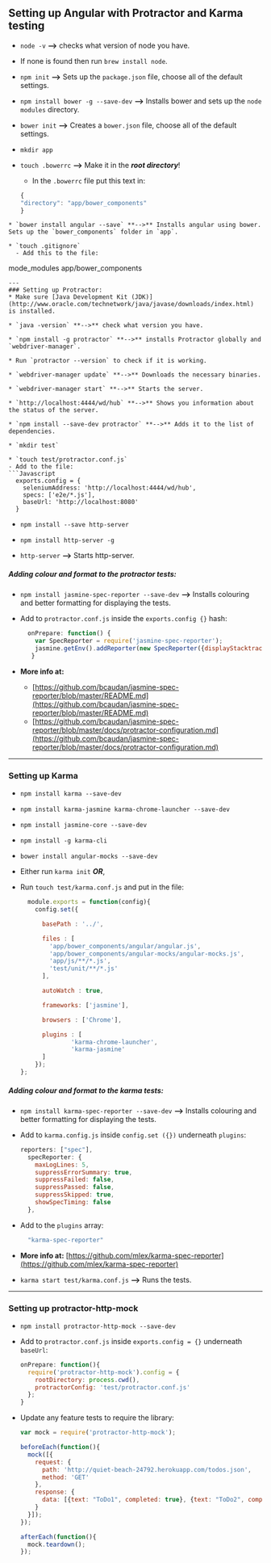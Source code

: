 ## Setting up Angular with Protractor and Karma testing

* `node -v` **-->** checks what version of node you have.  

* If none is found then run `brew install node`.  
* `npm init` **-->** Sets up the `package.json` file, choose all of the default settings.  

* `npm install bower -g --save-dev` **-->** Installs bower and sets up the `node modules` directory.

* `bower init` **-->** Creates a `bower.json` file, choose all of the default settings.  

* `mkdir app`
* `touch .bowerrc` **-->** Make it in the ***root directory***!
  - In the `.bowerrc` file put this text in:
  ```Javascript
  {
  "directory": "app/bower_components"
  }
```
* `bower install angular --save` **-->** Installs angular using bower. Sets up the `bower_components` folder in `app`.

* `touch .gitignore`
  - Add this to the file:
  ```
  mode_modules
  app/bower_components
  ```
---
### Setting up Protractor:
* Make sure [Java Development Kit (JDK)](http://www.oracle.com/technetwork/java/javase/downloads/index.html) is installed.  

* `java -version` **-->** check what version you have.  

* `npm install -g protractor` **-->** installs Protractor globally and `webdriver-manager`.  

* Run `protractor --version` to check if it is working.  

* `webdriver-manager update` **-->** Downloads the necessary binaries.  

* `webdriver-manager start` **-->** Starts the server.  

* `http://localhost:4444/wd/hub` **-->** Shows you information about the status of the server.  

* `npm install --save-dev protractor` **-->** Adds it to the list of dependencies.

* `mkdir test`  

* `touch test/protractor.conf.js`
  - Add to the file:
  ```Javascript
    exports.config = {
      seleniumAddress: 'http://localhost:4444/wd/hub',
      specs: ['e2e/*.js'],
      baseUrl: 'http://localhost:8080'
    }
  ```

* `npm install --save http-server`  

* `npm install http-server -g`  

* `http-server` **-->** Starts http-server.

##### Adding colour and format to the protractor tests:
* `npm install jasmine-spec-reporter --save-dev` **-->** Installs colouring and better formatting for displaying the tests.  

* Add to `protractor.conf.js` inside the `exports.config {}` hash:
  ```Javascript
    onPrepare: function() {
      var SpecReporter = require('jasmine-spec-reporter');
      jasmine.getEnv().addReporter(new SpecReporter({displayStacktrace: 'all'}));
     }
  ```
* **More info at:**
  - [https://github.com/bcaudan/jasmine-spec-reporter/blob/master/README.md](https://github.com/bcaudan/jasmine-spec-reporter/blob/master/README.md)
  - [https://github.com/bcaudan/jasmine-spec-reporter/blob/master/docs/protractor-configuration.md](https://github.com/bcaudan/jasmine-spec-reporter/blob/master/docs/protractor-configuration.md)

---

### Setting up Karma
* `npm install karma --save-dev`  

* `npm install karma-jasmine karma-chrome-launcher --save-dev`  

* `npm install jasmine-core --save-dev`  

* `npm install -g karma-cli`
* `bower install angular-mocks --save-dev`

* Either run `karma init` ***OR***,
* Run `touch test/karma.conf.js` and put in the file:
  ```Javascript
    module.exports = function(config){
      config.set({

        basePath : '../',

        files : [
          'app/bower_components/angular/angular.js',
          'app/bower_components/angular-mocks/angular-mocks.js',
          'app/js/**/*.js',
          'test/unit/**/*.js'
        ],

        autoWatch : true,

        frameworks: ['jasmine'],

        browsers : ['Chrome'],

        plugins : [
                'karma-chrome-launcher',
                'karma-jasmine'
        ]
      });
  };
  ```

##### Adding colour and format to the karma tests:
* `npm install karma-spec-reporter --save-dev` **-->** Installs colouring and better formatting for displaying the tests.  

* Add to `karma.config.js` inside `config.set ({})` underneath `plugins`:
    ```Javascript
    reporters: ["spec"],
      specReporter: {
        maxLogLines: 5,         
        suppressErrorSummary: true,  
        suppressFailed: false,  
        suppressPassed: false,  
        suppressSkipped: true,  
        showSpecTiming: false
      },
    ```
* Add to the `plugins` array:
    ```Javascript
      "karma-spec-reporter"
    ```
* **More info at:** [https://github.com/mlex/karma-spec-reporter](https://github.com/mlex/karma-spec-reporter)


* `karma start test/karma.conf.js` **-->** Runs the tests.

---

### Setting up protractor-http-mock
* `npm install protractor-http-mock --save-dev`  

* Add to `protractor.conf.js` inside `exports.config = {}` underneath `baseUrl`:
  ```Javascript
  onPrepare: function(){
    require('protractor-http-mock').config = {
      rootDirectory: process.cwd(),
      protractorConfig: 'test/protractor.conf.js'
    };
  }
  ```
* Update any feature tests to require the library:
  ```Javascript
  var mock = require('protractor-http-mock');

  beforeEach(function(){
    mock([{
      request: {
        path: 'http://quiet-beach-24792.herokuapp.com/todos.json',
        method: 'GET'
      },
      response: {
        data: [{text: "ToDo1", completed: true}, {text: "ToDo2", completed: false}]
      }
    }]);
  });

  afterEach(function(){
    mock.teardown();
  });
  ```
